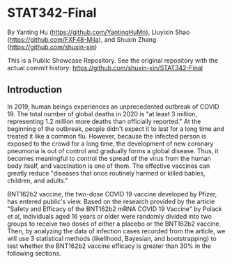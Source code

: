 # STAT342-Final

By Yanting Hu (https://github.com/YantingHuMn), Liuyixin Shao (https://github.com/FXF48-Mila), and Shuxin Zhang (https://github.com/shuxin-xin)

This is a Public Showcase Repository. See the original repository with the actual commit history: https://github.com/shuxin-xin/STAT342-Final

## Introduction

  In 2019, human beings experiences an unprecedented outbreak of COVID 19. The total number of global deaths in 2020 is "at least 3 million, representing 1.2 million more deaths than officially reported." At the beginning of the outbreak, people didn't expect it to last for a long time and treated it like a common flu. However, because the infected person is exposed to the crowd for a long time, the development of new coronary pneumonia is out of control and gradually forms a global disease. Thus, it becomes meaningful to control the spread of the virus from the human body itself, and vaccination is one of them. The effective vaccines can greatly reduce "diseases that once routinely harmed or killed babies, children, and adults."
  
  BNT162b2 vaccine, the two-dose COVID 19 vaccine developed by Pfizer, has entered public's view. Based on the research provided by the article "Safety and Efficacy of the BNT162b2 mRNA COVID 19 Vaccine" by Polack et al, individuals aged 16 years or older were randomly divided into two groups to receive two doses of either a placebo or the BNT162b2 vaccine. Then, by analyzing the data of infection cases recorded from the article, we will use 3 statistical methods (likelihood, Bayesian, and bootstrapping) to test whether the BNT162b2 vaccine efficacy is greater than 30% in the following sections.
